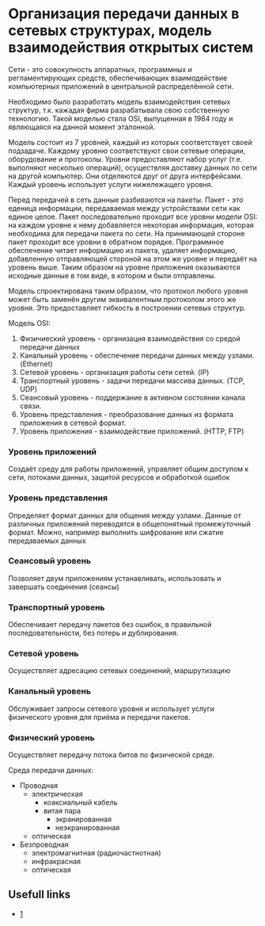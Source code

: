 # Организация передачи данных в сетевых структурах, модель взаимодействия открытых систем

Сети - это совокупность аппаратных, программных и регламентирующих средств, обеспечивающих взаимодействие компьютерных приложений в центральной распределённой сети.

Необходимо было разработать модель взаимодействия сетевых структур, т.к. кажадая фирма разрабатывала свою собственную технологию. Такой моделью стала OSI, выпущенная в 1984 году и являющаяся на данной момент эталонной.

Модель состоит из 7 уровней, каждый из которых соответствует своей подзадаче. Каждому уровню соответствуют свои сетевые операции, оборудование и протоколы. Уровни предоставляют набор услуг (т.е. выполняют несколько операций), осуществляя доставку данных по сети на другой компьютер. Они отделяются друг от друга интерфейсами. Каждый уровень использует услуги нижележащего уровня.

Перед передачей в сеть данные разбиваются на пакеты. Пакет - это еденица информации, передаваемая между устройствами сети как единое целое. Пакет последовательно проходит все уровни модели OSI: на каждом уровне к нему добавляется некоторая информация, которая необходима для передачи пакета по сети. На принимающей стороне пакет проходит все уровни в обратном порядке. Программное обеспечение читает информацию из пакета, удаляет информацию, добавленную отправляющей стороной на этом же уровне и передаёт на уровень выше. Таким образом на уровне приложения оказываются исходные данные в том виде, в котором и были отправлены.

Модель спроектирована таким образом, что протокол любого уровня может быть заменён другим эквивалентным протоколом этого же уровня. Это предоставляет гибкость в построении сетевых структур.

Модель OSI:

1. Физичиеский уровень - организация взаимодействия со средой передачи данных
2. Канальный уровень - обеспечение передачи данных между узлами. (Ethernet)
3. Сетевой уровень - организация работы сети сетей. (IP)
4. Транспортный уровень - задачи передачи массива данных. (TCP, UDP)
5. Сеансовый уровень - поддержание в активном состоянии канала связи.
6. Уровень представления - преобразование данных из формата приложения в сетевой формат.
7. Уровень приложения - взаимодействие приложений. (HTTP, FTP)

### Уровень приложений

Создаёт среду для работы приложений, управляет общим доступом к сети, потоками данных, защитой ресурсов и обработкой ошибок

### Уровень представления

Определяет формат данных для общения между узлами. Данные от различных приложений переводятся в общепонятный промежуточный формат. Можно, например выполнить шифрование или сжатие передаваемых данных

### Сеансовый уровень

Позволяет двум приложениям устанавливать, использовать и завершать соединения (сеансы)

### Транспортный уровень

Обеспечивает передачу пакетов без ошибок, в правильной последовательности, без потерь и дублирования.

### Сетевой уровень

Осуществляет адресацию сетевых соединений, маршрутизацию

### Канальный уровень

Обслуживает запросы сетевого уровня и использует услуги физического уровня для приёма и передачи пакетов.

### Физический уровень

Осуществляет передачу потока битов по физической среде.

Среда передачи данных:

* Проводная
	* электрическая
		* коаксиальный кабель
		* витая пара
			* экранированная
			* неэкранированная
	* оптическая
* Безпроводная
	* электромагнитная (радиочастнотная)
	* инфракрасная
	* оптическая

## Usefull links

* [1](/other/01.pdf)